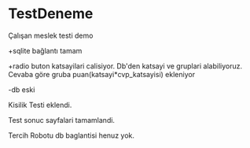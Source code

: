 # TestDeneme

Çalışan meslek testi demo

+sqlite bağlantı tamam

+radio buton katsayilari calisiyor.
Db'den katsayi ve gruplari alabiliyoruz.
Cevaba göre gruba puan(katsayi*cvp_katsayisi) ekleniyor

-db eski

Kisilik Testi eklendi.

Test sonuc sayfalari tamamlandi.

Tercih Robotu db baglantisi henuz yok.
